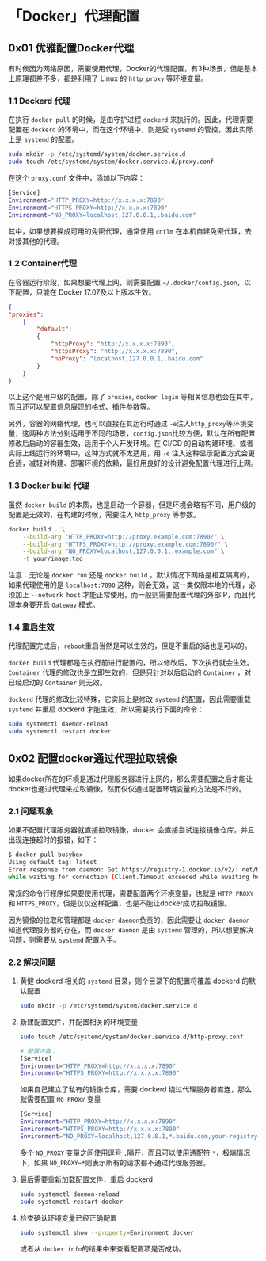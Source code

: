 # 「Docker」代理配置

## 0x01 优雅配置Docker代理

有时候因为网络原因，需要使用代理，Docker的代理配置，有3种场景，但是基本上原理都差不多，都是利用了 Linux 的 `http_proxy` 等环境变量。

### 1.1 Dockerd 代理

在执行 `docker pull` 的时候，是由守护进程 `dockerd` 来执行的。因此，代理需要配置在 `dockerd` 的环境中，而在这个环境中，则是受 `systemd` 的管控，因此实际上是 `systemd` 的配置。

```bash
sudo mkdir -p /etc/systemd/system/docker.service.d
sudo touch /etc/systemd/system/docker.service.d/proxy.conf
```

在这个 `proxy.conf` 文件中，添加以下内容：

```bash
[Service]
Environment="HTTP_PROXY=http://x.x.x.x:7890"
Environment="HTTPS_PROXY=http://x.x.x.x:7890"
Environment="NO_PROXY=localhost,127.0.0.1,.baidu.com"
```

其中，如果想要换成可用的免密代理，通常使用 `cntlm` 在本机自建免密代理，去对接其他的代理。

### 1.2 Container代理

在容器运行阶段，如果想要代理上网，则需要配置 `~/.docker/config.json`，以下配置，只能在 Docker 17.07及以上版本生效。

```json
{
"proxies":
    {
        "default":
        {
            "httpProxy": "http://x.x.x.x:7890",
            "httpsProxy": "http://x.x.x.x:7890",
            "noProxy": "localhost,127.0.0.1,.baidu.com"
        }
    }
}
```

以上这个是用户级的配置，除了 `proxies`, `docker login` 等相关信息也会在其中，而且还可以配置信息展现的格式、插件参数等。

另外，容器的网络代理，也可以直接在其运行时通过 `-e`注入`http_proxy`等环境变量，这两种方法分别适用于不同的场景，`config.json`比较方便，默认在所有配置修改后启动的容器生效，适用于个人开发环境。在 CI/CD 的自动构建环境、或者实际上线运行的环境中，这种方式就不太适用，用 `-e` 注入这种显示配置方式会更合适，减轻对构建、部署环境的依赖，最好用良好的设计避免配置代理进行上网。

### 1.3 Docker build 代理

虽然 `docker build` 的本质，也是启动一个容器，但是环境会略有不同，用户级的配置是无效的，在构建的时候，需要注入 `http_proxy` 等参数。

```bash
docker build . \
	--build-arg "HTTP_PROXY=http://proxy.example.com:7890/" \
	--build-arg "HTTPS_PROXY=http://proxy.example.com:7890/" \
	--build-arg "NO_PROXY=localhost,127.0.0.1,.example.com" \
	-t your/image:tag
```

注意：无论是 `docker run` 还是 `docker build` ，默认情况下网络是相互隔离的，如果代理使用的是 `localhost:7890` 这种，则会无效，这一类仅限本地的代理，必须加上 `--network host` 才能正常使用，而一般则需要配置代理的外部IP，而且代理本身要开启 `Gateway` 模式。

### 1.4 重启生效

代理配置完成后，`reboot`重启当然是可以生效的，但是不重启的话也是可以的。

`docker build` 代理都是在执行前进行配置的，所以修改后，下次执行就会生效。`Container` 代理的修改也是立即生效的，但是只针对以后启动的 `Container` ，对已经启动的 `Container` 则无效。

`dockerd` 代理的修改比较特殊，它实际上是修改 `systemd` 的配置，因此需要重载 `systemd` 并重启 dockerd 才能生效，所以需要执行下面的命令：

```bash
sudo systemctl daemon-reload
sudo systemctl restart docker
```



## 0x02 配置docker通过代理拉取镜像

如果docker所在的环境是通过代理服务器进行上网的，那么需要配置之后才能让docker也通过代理来拉取镜像，然而仅仅通过配置环境变量的方法是不行的。

### 2.1 问题现象

如果不配置代理服务器就直接拉取镜像，docker 会直接尝试连接镜像仓库，并且出现连接超时的报错，如下：

```bash
$ docker pull busybox
Using default tag: latest
Error response from daemon: Get https://registry-1.docker.io/v2/: net/http: request canceled 
while waiting for connection (Client.Timeout exceeded while awaiting headers)
```

常规的命令行程序如果要使用代理，需要配置两个环境变量，也就是 `HTTP_PROXY` 和 `HTTPS_PROXY`，但是仅仅这样配置，也是不能让docker成功拉取镜像。

因为镜像的拉取和管理都是 `docker daemon`负责的，因此需要让 `docker daemon` 知道代理服务器的存在，而 `docker daemon` 是由 `systemd` 管理的，所以想要解决问题，则需要从 `systemd` 配置入手。

### 2.2 解决问题

1. 黄健 dockerd 相关的 `systemd` 目录，则个目录下的配置将覆盖 dockerd 的默认配置

   ```bash
   sudo mkdir -p /etc/systemd/system/docker.service.d
   ```

2. 新建配置文件，并配置相关的环境变量

   ```bash
   sudo touch /etc/systemd/system/docker.service.d/http-proxy.conf
   
   # 配置内容：
   [Service]
   Environment="HTTP_PROXY=http://x.x.x.x:7890"
   Environment="HTTPS_PROXY=http://x.x.x.x:7890"
   ```

   如果自己建立了私有的镜像仓库，需要 dockerd 绕过代理服务器直连，那么就需要配置 `NO_PROXY` 变量

   ```bash
   [Service]
   Environment="HTTP_PROXY=http://x.x.x.x:7890"
   Environment="HTTPS_PROXY=http://x.x.x.x:7890"
   Environment="NO_PROXY=localhost,127.0.0.1,*.baidu.com,your-registry.com"
   ```

   多个 `NO_PROXY` 变量之间使用逗号 `,`隔开，而且可以使用通配符 `*`，极端情况下，如果 `NO_PROXY=*`则表示所有的请求都不通过代理服务器。

3. 最后需要重新加载配置文件，重启 dockerd

   ```bash
   sudo systemctl daemon-reload
   sudo systemctl restart docker
   ```

4. 检查确认环境变量已经正确配置

   ```bash
   sudo systemctl show --property=Environment docker
   ```

   或者从 `docker info`的结果中来查看配置项是否成功。



​	